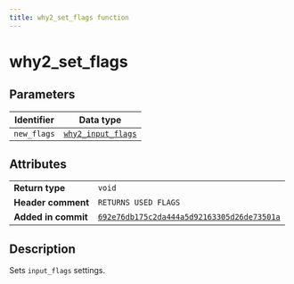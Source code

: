 ```yaml
---
title: why2_set_flags function
---
```


<!--
This is part of WHY2
Copyright (C) 2022 Václav Šmejkal

This program is free software: you can redistribute it and/or modify
it under the terms of the GNU General Public License as published by
the Free Software Foundation, either version 3 of the License, or
(at your option) any later version.

This program is distributed in the hope that it will be useful,
but WITHOUT ANY WARRANTY; without even the implied warranty of
MERCHANTABILITY or FITNESS FOR A PARTICULAR PURPOSE.  See the
GNU General Public License for more details.

You should have received a copy of the GNU General Public License
along with this program.  If not, see <https://www.gnu.org/licenses/>.
-->

# why2_set_flags

## Parameters

| Identifier  | Data type                                                           |
| ----------- | ------------------------------------------------------------------- |
| `new_flags` | [`why2_input_flags`](../../../../types/core/flags/why2_input_flags) |

## Attributes

|                     |                      |
| ------------------  | -------------------- |
| **Return type**     | `void`               |
| **Header comment**  | `RETURNS USED FLAGS` |
| **Added in commit** | [`692e76db175c2da444a5d92163305d26de73501a`](https://github.com/ENGO150/WHY2/commit/692e76db175c2da444a5d92163305d26de73501a) |

## Description

Sets `input_flags` settings.